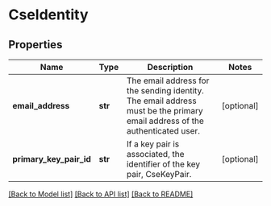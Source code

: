 # CseIdentity

## Properties
Name | Type | Description | Notes
------------ | ------------- | ------------- | -------------
**email_address** | **str** | The email address for the sending identity. The email address must be the primary email address of the authenticated user. | [optional] 
**primary_key_pair_id** | **str** | If a key pair is associated, the identifier of the key pair, CseKeyPair. | [optional] 

[[Back to Model list]](../README.md#documentation-for-models) [[Back to API list]](../README.md#documentation-for-api-endpoints) [[Back to README]](../README.md)

